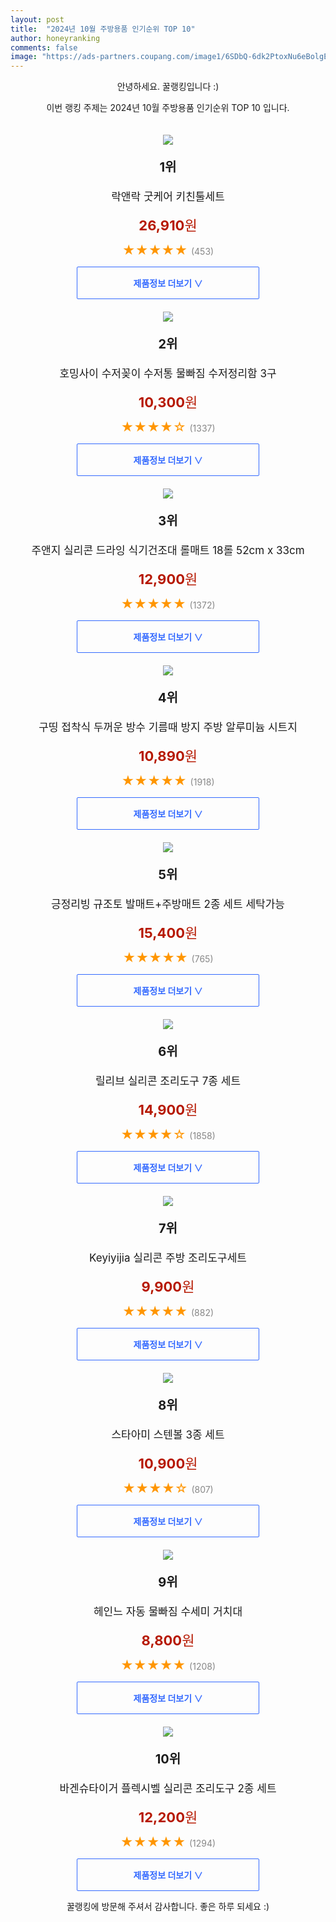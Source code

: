```yaml
---
layout: post
title:  "2024년 10월 주방용품 인기순위 TOP 10"
author: honeyranking
comments: false
image: "https://ads-partners.coupang.com/image1/6SDbQ-6dk2PtoxNu6eBolgENckHTrJj2ZpVQXu0rNxugSpy4QLKQHOutcwKAtRSjWqSvJ4Pj1VG-uW-vdp90qJenBWEseApRmdnBZln0_BkBjJErGcXylKgWtAlLgpXTqvjRJqGZVBA1V142qC4j9PfhyCdgb7gElqZ0hFGnfQzLm-oViRPn8QPV-RU7VOVpvlQFQalUuDwl3qRgsnF0xHL2gendgX-ozn9TUn6jglF8MI4t4qtZXXzYPZ0AL3-1YHthszSU1NqFshWI_BWcut5_JLUFIFDoy9bT-pO5Kz_AB6Y98toL9oFi7Q6ApSujxec="
---
```

<p style="text-align: center;">안녕하세요. 꿀랭킹입니다 :)</p>
<p style="text-align: center;">이번 랭킹 주제는 2024년 10월 주방용품 인기순위 TOP 10 입니다.</p><center><img src="https://ads-partners.coupang.com/image1/6SDbQ-6dk2PtoxNu6eBolgENckHTrJj2ZpVQXu0rNxugSpy4QLKQHOutcwKAtRSjWqSvJ4Pj1VG-uW-vdp90qJenBWEseApRmdnBZln0_BkBjJErGcXylKgWtAlLgpXTqvjRJqGZVBA1V142qC4j9PfhyCdgb7gElqZ0hFGnfQzLm-oViRPn8QPV-RU7VOVpvlQFQalUuDwl3qRgsnF0xHL2gendgX-ozn9TUn6jglF8MI4t4qtZXXzYPZ0AL3-1YHthszSU1NqFshWI_BWcut5_JLUFIFDoy9bT-pO5Kz_AB6Y98toL9oFi7Q6ApSujxec=" style="margin-top:20px" /></center><p style="text-align: center; font-size: 20px"><b>1위</b></p><p style="text-align: center; font-size: 17px">락앤락 굿케어 키친툴세트</p><p style="text-align: center;"><span style="color: #b61800; font-size: 22px;"><b>26,910</b>원</span></p><p style="text-align: center;"><span style="color: #ff9600; font-size: 20px;">★★★★★ </span><span style="color: #878787;">(453)</span></p><center><a href="https://link.coupang.com/re/AFFSDP?lptag=AF3899140&subid=honeyrank&pageKey=4534412594&itemId=5480916709&vendorItemId=72780627729&traceid=V0-153-f3d68cd1b0696d46&requestid=20241029130000515156272348&token=31850B%7CGM"><div style="font-size: 14px; display: inline-block; padding: 15px 90px; color: #346aff; border-radius: 2px; border: 1px solid #346aff; cursor: pointer;"><b>제품정보 더보기 &or;</b></div></a></center><center><img src="https://ads-partners.coupang.com/image1/2aoKvHkKQrrX4yqS2aI4NZNeolDUpygmRvBlAHRn2fg4ddQ68f-E4gQ8zkheXPyS7HdRFh5IutnB5iAQhcYo8RTxnroVRuzkcU5Smc0Ph3v2jC_p5BCu98rkQmxWj0juWSj5QUyqNw43weR4_8G4TN8wBpeehYqT4NE_zNxDD3ymLDEKgVCWe0qqb8fApF9D2mD4b32d1GVlAhAlKhUQCfq4kigxfPCRvJLIDPbow7_i9r8Xyrwjqqgu-xo0-S3GGEr5Sh0eEJxyvzt_3_ooZUrfaogBpRPQNZPIYz-6RYOsbNloHtsVcGw=" style="margin-top:20px" /></center><p style="text-align: center; font-size: 20px"><b>2위</b></p><p style="text-align: center; font-size: 17px">호밍사이 수저꽂이 수저통 물빠짐 수저정리함 3구</p><p style="text-align: center;"><span style="color: #b61800; font-size: 22px;"><b>10,300</b>원</span></p><p style="text-align: center;"><span style="color: #ff9600; font-size: 20px;">★★★★☆ </span><span style="color: #878787;">(1337)</span></p><center><a href="https://link.coupang.com/re/AFFSDP?lptag=AF3899140&subid=honeyrank&pageKey=8040421015&itemId=22509719453&vendorItemId=89551810184&traceid=V0-153-30bce133713fc628&requestid=20241029130000515156272348&token=31850B%7CGM"><div style="font-size: 14px; display: inline-block; padding: 15px 90px; color: #346aff; border-radius: 2px; border: 1px solid #346aff; cursor: pointer;"><b>제품정보 더보기 &or;</b></div></a></center><center><img src="https://ads-partners.coupang.com/image1/HnDNPaYPwtKLoQjFHtrkZ0BTw-1m_p2zWdUJG4XJPzcWy8sj0t4OOiyVl5LtUDgMOCm5K9C_-RJjCgA-DaUJNRVyo9HSdvStqyEa22Fvxzle-Y7Ib7M53tvjQ43wrSv0AkfIpiP8-DpOa3mTiHjAZ3HO3hYMTC0QMKNXhI0IFF6M7FGWvtHdHwANrJVcjVHzXWnb0jPQseVfLzfytrTIKU5YS1YWMIlw5dTyqZxJgg9ZKjYGzFqqy3bOwHhJIQaOmbBApyKspAx3pgU-aN--WkD6gitj2FE7lxyYWnxQ7Dov-qe8BSTrNmP0OzzHRixQcVuo" style="margin-top:20px" /></center><p style="text-align: center; font-size: 20px"><b>3위</b></p><p style="text-align: center; font-size: 17px">주앤지 실리콘 드라잉 식기건조대 롤매트 18롤 52cm x 33cm</p><p style="text-align: center;"><span style="color: #b61800; font-size: 22px;"><b>12,900</b>원</span></p><p style="text-align: center;"><span style="color: #ff9600; font-size: 20px;">★★★★★ </span><span style="color: #878787;">(1372)</span></p><center><a href="https://link.coupang.com/re/AFFSDP?lptag=AF3899140&subid=honeyrank&pageKey=5572954996&itemId=7654898564&vendorItemId=74945309349&traceid=V0-153-b14afeea8189ea3a&requestid=20241029130000515156272348&token=31850B%7CGM"><div style="font-size: 14px; display: inline-block; padding: 15px 90px; color: #346aff; border-radius: 2px; border: 1px solid #346aff; cursor: pointer;"><b>제품정보 더보기 &or;</b></div></a></center><center><img src="https://ads-partners.coupang.com/image1/vM5oQksjmCVbGrflvOh67Lo2friftxxjBCS1Hw3-YPcRvWjookI4n5U4K9W9gMiDN5tyQbJp9q-y2IwFZUL2dUc9qSHQ0re1trTbmeqnFX4KZporZRIK25uQT_opPdzc_4MeHI2PY0tIIutcKGMmsWAwBQ0kqSgC3mxkOhC9yyvfbJlsSgZ82GL3_JMTCFhyh22XsCipJJwTqrfGmwG2Kyu3UQa-tzBactnog_oHxJi3uqn2In0moplzb6fl2l6YzSMc4FuP93MTloev4DkygA3VP7Amh2YM5tGqmQLuOUXoPZe0ZQUrxkFB2KUVe0hsGdo=" style="margin-top:20px" /></center><p style="text-align: center; font-size: 20px"><b>4위</b></p><p style="text-align: center; font-size: 17px">구띵 접착식 두꺼운 방수 기름때 방지 주방 알루미늄 시트지</p><p style="text-align: center;"><span style="color: #b61800; font-size: 22px;"><b>10,890</b>원</span></p><p style="text-align: center;"><span style="color: #ff9600; font-size: 20px;">★★★★★ </span><span style="color: #878787;">(1918)</span></p><center><a href="https://link.coupang.com/re/AFFSDP?lptag=AF3899140&subid=honeyrank&pageKey=6930380901&itemId=18718337084&vendorItemId=85574244016&traceid=V0-153-b68a04d2829b566d&requestid=20241029130000515156272348&token=31850B%7CGM"><div style="font-size: 14px; display: inline-block; padding: 15px 90px; color: #346aff; border-radius: 2px; border: 1px solid #346aff; cursor: pointer;"><b>제품정보 더보기 &or;</b></div></a></center><center><img src="https://ads-partners.coupang.com/image1/Mjq2PsfOPSLpfov7MsrenABpWp6wxyQtNo1GwY5Jh93byZCyoMLeRCpfwuUQSHjq0BmG3VedDqNxJHMEopy_UrNANHAsHW06zPIqJSPq-ArUZregv6lh6onTbOA81Pp1Cb4BCJeJs4ZHI1hX4KzsrofF_ovoKB41TE7qbFVQIYVKt5yOJtkDJ9gOETXIUYn7yyTkhlUwu9uJd99nNXTJ3aWh7hZom_B1GeapNleZzjr6QAL0jCJr8VPiWHmlQtAQ6UwvFYwBkH8eihDRpWHQH1O0IhD0_OnnIoYi-ZnpJ2Bjxp4DvvpdkrREeg==" style="margin-top:20px" /></center><p style="text-align: center; font-size: 20px"><b>5위</b></p><p style="text-align: center; font-size: 17px">긍정리빙 규조토 발매트+주방매트 2종 세트 세탁가능</p><p style="text-align: center;"><span style="color: #b61800; font-size: 22px;"><b>15,400</b>원</span></p><p style="text-align: center;"><span style="color: #ff9600; font-size: 20px;">★★★★★ </span><span style="color: #878787;">(765)</span></p><center><a href="https://link.coupang.com/re/AFFSDP?lptag=AF3899140&subid=honeyrank&pageKey=8135684077&itemId=23110035963&vendorItemId=90143553011&traceid=V0-153-fcdc8099bdf4d434&requestid=20241029130000515156272348&token=31850B%7CGM"><div style="font-size: 14px; display: inline-block; padding: 15px 90px; color: #346aff; border-radius: 2px; border: 1px solid #346aff; cursor: pointer;"><b>제품정보 더보기 &or;</b></div></a></center><center><img src="https://ads-partners.coupang.com/image1/Lz-F3QDG0qlMfcfYL9pyCtRbvbtpEfLKi0Il0nSe3l-E2T1qnCxE-1VJGP3oBILwXAr4gmIbCq1oYAKzNmomDbjieeSh957peTy11J1RPMvS4iG6OsbIl5UWnIN6VHfPKhXG8L1Vvk8vPsuP2YCVF0jnaAOItWl0UlQIhV-odI5PKllSEfrM14YIuup3st89iEPVp3_fijBuPnzfucIZd_dtb9-NNziSez1S9MMhgiKZVQJxsXytSpM0pjBvpMMZBO66_SmXEAIT_-5bZY69byjXuGcQB0uGv8otkLX--ncPKjFZU9hWEF3F_Sqe-ENn1YIl" style="margin-top:20px" /></center><p style="text-align: center; font-size: 20px"><b>6위</b></p><p style="text-align: center; font-size: 17px">릴리브 실리콘 조리도구 7종 세트</p><p style="text-align: center;"><span style="color: #b61800; font-size: 22px;"><b>14,900</b>원</span></p><p style="text-align: center;"><span style="color: #ff9600; font-size: 20px;">★★★★☆ </span><span style="color: #878787;">(1858)</span></p><center><a href="https://link.coupang.com/re/AFFSDP?lptag=AF3899140&subid=honeyrank&pageKey=7650083273&itemId=20352599284&vendorItemId=87437054617&traceid=V0-153-f938d789bb347ac5&requestid=20241029130000515156272348&token=31850B%7CGM"><div style="font-size: 14px; display: inline-block; padding: 15px 90px; color: #346aff; border-radius: 2px; border: 1px solid #346aff; cursor: pointer;"><b>제품정보 더보기 &or;</b></div></a></center><center><img src="https://ads-partners.coupang.com/image1/X7rGmwVY52DCcVgKX5XqM1HsOI8ubwssk_HQjSPXxxmMO7O7IQhomwYJfx82zC9l6iL9n_rZoS8Q3J-C4ZDX2nGmw-MEpBEtPxSRl8wqYos953-pfpGclop0MbiU6N1u0fCuADNS6Q0eKIrjslFDaNTM3gjHC10QVQBMyrbKzdKvy8BybruBQ5P38RQ4wL8N03QHQX9tIFHSbDduIUSvkgn7hXaSfvpfjeLHqf6H6x1MkV1s3652Tfijz2EJ1q0_SQE0uX_ujy4pYFOhzhkbULGJojaGxs19tt-0Nec0SlOYfdNYC1__4RFzjQ==" style="margin-top:20px" /></center><p style="text-align: center; font-size: 20px"><b>7위</b></p><p style="text-align: center; font-size: 17px">Keyiyijia 실리콘 주방 조리도구세트</p><p style="text-align: center;"><span style="color: #b61800; font-size: 22px;"><b>9,900</b>원</span></p><p style="text-align: center;"><span style="color: #ff9600; font-size: 20px;">★★★★★ </span><span style="color: #878787;">(882)</span></p><center><a href="https://link.coupang.com/re/AFFSDP?lptag=AF3899140&subid=honeyrank&pageKey=7937181642&itemId=21850236197&vendorItemId=80950518084&traceid=V0-153-5f629af6cc8d617a&requestid=20241029130000515156272348&token=31850B%7CGM"><div style="font-size: 14px; display: inline-block; padding: 15px 90px; color: #346aff; border-radius: 2px; border: 1px solid #346aff; cursor: pointer;"><b>제품정보 더보기 &or;</b></div></a></center><center><img src="https://ads-partners.coupang.com/image1/2gpC5RehXrojotuQ2rrZ9Dy_10UY-j0SDwa8jqu0qJCFAp8_iReHOhpoXotrc-KSLX83Xwkrc2ianyrzXzY0Uod5ROI1YQHdqAbQBUpXkp5TVVbUQlTI1HhJIdcBpHxH3cIs3xbJIkKaOioFsN9D9rt3UesjIqTCHh6gr9LfSVQFyTkWJvHlam0V9XABIsvXTgEwNrRTrkdL9oWRnfcA9SZ2LSatH2JWRps6hY8Oq95VY85X6sPWav-Lz1agCGWK7vkXNK2jVgTUEEnx1ihtTYVeGwMhBD68sMt4" style="margin-top:20px" /></center><p style="text-align: center; font-size: 20px"><b>8위</b></p><p style="text-align: center; font-size: 17px">스타아미 스텐볼 3종 세트</p><p style="text-align: center;"><span style="color: #b61800; font-size: 22px;"><b>10,900</b>원</span></p><p style="text-align: center;"><span style="color: #ff9600; font-size: 20px;">★★★★☆ </span><span style="color: #878787;">(807)</span></p><center><a href="https://link.coupang.com/re/AFFSDP?lptag=AF3899140&subid=honeyrank&pageKey=315698390&itemId=1003709455&vendorItemId=5433096186&traceid=V0-153-0322a2a53f597879&requestid=20241029130000515156272348&token=31850B%7CGM"><div style="font-size: 14px; display: inline-block; padding: 15px 90px; color: #346aff; border-radius: 2px; border: 1px solid #346aff; cursor: pointer;"><b>제품정보 더보기 &or;</b></div></a></center><center><img src="https://ads-partners.coupang.com/image1/XPpJY3zJWVMWqrpMXFX3EBR0X633dQY_aoaJ_TAm0MQnfmMhOqlhYKfD5cLFWvIOmJiPNem0sunj-Kbx5YHZ08-o6LxC9-dvqVYaYtPQvI2EKTMpNAksTCu4KKSosn4AsZ835ghafaAOyOSrdnoYW_LK0U5xO1C8R99ARC8XN5r04MKUtF_iYvKKQ-RaihMnV4OPh9SINSsRLAVJjroKb0hGpqZIaScwvyXZ4P5bnNBQBZbaeNpcAEM_A71fEn_WG4Ojnl315MlY8GiEJE49HsIWEInBoz2ijpQkAI77Y9Jeb6oVk0DLULQq" style="margin-top:20px" /></center><p style="text-align: center; font-size: 20px"><b>9위</b></p><p style="text-align: center; font-size: 17px">헤인느 자동 물빠짐 수세미 거치대</p><p style="text-align: center;"><span style="color: #b61800; font-size: 22px;"><b>8,800</b>원</span></p><p style="text-align: center;"><span style="color: #ff9600; font-size: 20px;">★★★★★ </span><span style="color: #878787;">(1208)</span></p><center><a href="https://link.coupang.com/re/AFFSDP?lptag=AF3899140&subid=honeyrank&pageKey=8180957861&itemId=23388372505&vendorItemId=90403838104&traceid=V0-153-c79f6efa57cb3d31&requestid=20241029130000515156272348&token=31850B%7CGM"><div style="font-size: 14px; display: inline-block; padding: 15px 90px; color: #346aff; border-radius: 2px; border: 1px solid #346aff; cursor: pointer;"><b>제품정보 더보기 &or;</b></div></a></center><center><img src="https://ads-partners.coupang.com/image1/OhybuCZw8Wz7RrauOsKHqijJhJJkfFFXd_1n9o7KQHsbcwQM2BH-5PYGJP08y9JZsD_8TZ1LV3u8zSPHVH9hwK4fz27vfcmuHssjI3oYWGM5qGyTLv_uys7os8c9OGOvpgWwFJEA-y8C2LTqFgDvHvHotRPEXPWnUbelAWi3wa-_8Pui8k49op4Wo3Mv9eMUr6O724xZiESOJdf77Bc6aGk2bt2c-T4ELFZNzbaUpkJEfgvhXoqbaBx9sYxRE6AKIup_bB28zLQO88bYAWYxjF8Doe35xTY51jK1k6kCKo3SHHmLH_UzV0gwY-nyaz6JUBiS" style="margin-top:20px" /></center><p style="text-align: center; font-size: 20px"><b>10위</b></p><p style="text-align: center; font-size: 17px">바겐슈타이거 플렉시벨 실리콘 조리도구 2종 세트</p><p style="text-align: center;"><span style="color: #b61800; font-size: 22px;"><b>12,200</b>원</span></p><p style="text-align: center;"><span style="color: #ff9600; font-size: 20px;">★★★★★ </span><span style="color: #878787;">(1294)</span></p><center><a href="https://link.coupang.com/re/AFFSDP?lptag=AF3899140&subid=honeyrank&pageKey=6890758343&itemId=16541935943&vendorItemId=83728596476&traceid=V0-153-8fc5dc6ed706d4bc&requestid=20241029130000515156272348&token=31850B%7CGM"><div style="font-size: 14px; display: inline-block; padding: 15px 90px; color: #346aff; border-radius: 2px; border: 1px solid #346aff; cursor: pointer;"><b>제품정보 더보기 &or;</b></div></a></center><p style="text-align: center;">꿀랭킹에 방문해 주셔서 감사합니다. 좋은 하루 되세요 :)</p>